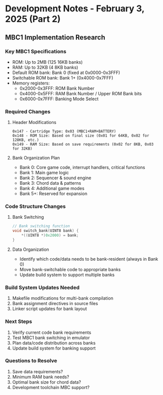 # Development Notes - February 3, 2025 (Part 2)

## MBC1 Implementation Research

### Key MBC1 Specifications
- ROM: Up to 2MB (125 16KB banks)
- RAM: Up to 32KB (4 8KB banks)
- Default ROM bank: Bank 0 (fixed at 0x0000-0x3FFF)
- Switchable ROM bank: Bank 1+ (0x4000-0x7FFF)
- Memory registers:
  - 0x2000-0x3FFF: ROM Bank Number
  - 0x4000-0x5FFF: RAM Bank Number / Upper ROM Bank bits
  - 0x6000-0x7FFF: Banking Mode Select

### Required Changes
1. Header Modifications
   ```
   0x147 - Cartridge Type: 0x03 (MBC1+RAM+BATTERY)
   0x148 - ROM Size: Based on final size (0x01 for 64KB, 0x02 for 128KB, etc.)
   0x149 - RAM Size: Based on save requirements (0x02 for 8KB, 0x03 for 32KB)
   ```

2. Bank Organization Plan
   - Bank 0: Core game code, interrupt handlers, critical functions
   - Bank 1: Main game logic
   - Bank 2: Sequencer & sound engine
   - Bank 3: Chord data & patterns
   - Bank 4: Additional game modes
   - Bank 5+: Reserved for expansion

### Code Structure Changes
1. Bank Switching
   ```c
   // Bank switching function
   void switch_bank(UINT8 bank) {
       *((UINT8 *)0x2000) = bank;
   }
   ```

2. Data Organization
   - Identify which code/data needs to be bank-resident (always in Bank 0)
   - Move bank-switchable code to appropriate banks
   - Update build system to support multiple banks

### Build System Updates Needed
1. Makefile modifications for multi-bank compilation
2. Bank assignment directives in source files
3. Linker script updates for bank layout

### Next Steps
1. Verify current code bank requirements
2. Test MBC1 bank switching in emulator
3. Plan data/code distribution across banks
4. Update build system for banking support

### Questions to Resolve
1. Save data requirements?
2. Minimum RAM bank needs?
3. Optimal bank size for chord data?
4. Development toolchain MBC support?